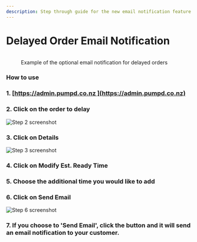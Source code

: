 ```yaml
---
description: Step through guide for the new email notification feature for delayed orders.
---
```


# Delayed Order Email Notification

<figure><img src="../../.gitbook/assets/Delayed Order - Email Notification.png" alt=""><figcaption><p>Example of the optional email notification for delayed orders</p></figcaption></figure>

### How to use

### 1. [https://admin.pumpd.co.nz ](https://admin.pumpd.co.nz)

### 2. Click on the order to delay

![Step 2 screenshot](https://images.tango.us/workflows/2fe2c70e-3b35-4563-b397-de3f3147ae04/steps/e23c75c3-1c32-4300-a2b4-9c4c696c87f6/1aa466b0-823d-4827-a0f1-6d81a9030f5d.png?crop=focalpoint\&fit=crop\&fp-x=0.4531\&fp-y=0.2256\&fp-z=3.1159\&w=1200)

### 3. Click on Details

![Step 3 screenshot](https://images.tango.us/workflows/2fe2c70e-3b35-4563-b397-de3f3147ae04/steps/9f6d1d32-9688-4298-8b7a-8aa7860514a5/c9a14ef2-88aa-4365-ad5e-f4d6719f76ad.png?crop=focalpoint\&fit=crop\&fp-x=0.4277\&fp-y=0.2767\&fp-z=2.9452\&w=1200)

### 4. Click on Modify Est. Ready Time

### 5. Choose the additional time you would like to add

### 6. Click on Send Email

![Step 6 screenshot](https://images.tango.us/workflows/2fe2c70e-3b35-4563-b397-de3f3147ae04/steps/f30bd579-456c-4f6d-b343-4879cd5ab473/b65fafbf-15db-4fe3-9e39-b1bed324219d.png?crop=focalpoint\&fit=crop\&fp-x=0.4932\&fp-y=0.4862\&fp-z=2.9282\&w=1200)

### 7. If you choose to 'Send Email', click the button and it will send an email notification to your customer.
